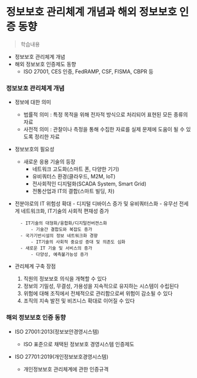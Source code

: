 # 정보보호 관리체계 개념과 해외 정보보호 인증 동향
> 학습내용
- 정보보호 관리체계 개념
- 해외 정보보호 인증제도 동향
	- ISO 27001, CES 인증, FedRAMP, CSF, FISMA, CBPR 등

### 정보보호 관리체계 개념
- 정보에 대한 의미
	- 법률적 의미 : 특정 목적을 위해 전자적 방식으로 처리되어 표현된 모든 종류의 자료
	- 사전적 의미 : 관찰이나 측정을 통해 수집한 자료를 실제 문제에 도움이 될 수 있도록 정리한 자료

- 정보보호의 필요성
	- 새로운 응용 기술의 등장
		- 네트워크 고도화(스마트 폰, 다양한 기기)
		- 유비쿼터스 환경(클라우드, M2M, IoT)
		- 전사회적인 디지털화(SCADA System, Smart Grid)
		- 전통산업과 IT의 결합(스마트 빌딩, 차)
	
- 전분야로의 IT 위험성 확대
		- 디지털 디바이스 증가 및 유비쿼터스화
			- 유무선 전세게 네트워크화, IT기술의 사회적 편재성 증가

		- IT기술의 대형화/융합화/디지털컨버젼스화
			- 기술간 결합도와 복잡도 증가
		- 국가기반시설의 정보 네트워크화 경향 
			- IT기술의 사회적 중요성 증대 및 의존도 심화
		- 새로운 IT 기술 및 서비스의 증가
			- 다양성, 예측불가능성 증가
		

- 관리체계 구축 장점
	1. 직원의 정보보호 의식을 개혁할 수 있다
	2. 정보의 기밀성, 무결성, 가용성을 지속적으로 유지하는 시스템이 수립된다
	3. 위험에 대해 조직에서 전체적으로 관리함으로써 위험이 감소될 수 있다
	4. 조직의 지속 발전 및 비즈니스 확대로 이어질 수 있다


### 해외 정보보호 인증 동향
- ISO 27001:2013(정보보안경영시스템)
	- ISO 표준으로 채택된 정보보호 경영시스템 인증제도

- ISO 27701:2019(개인정보보호경영시스템)
	- 개인정보보호 관리체계에 관한 인증규격


